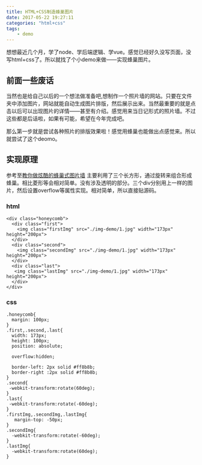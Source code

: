 ```yaml
---
title: HTML+CSS制造蜂巢图片
date: 2017-05-22 19:27:11
categories: "html+css"
tags:
    - demo
---
```

想想最近几个月，学了node、学后端逻辑、学vue。感觉已经好久没写页面，没写html+css了。所以就找了个小demo来做——实现蜂巢图片。
<!-- more -->
## 前面一些废话
当然也是给自己以后的一个想法做准备吧,想制作一个照片墙的网站。只要在文件夹中添加图片，网站就能自动生成图片排版，然后展示出来。当然最重要的就是点击以后可以出现图片的详情——甚至有介绍。感觉用来当日记形式的照片墙。不过这些都是后话啦，如果有可能，希望在今年完成吧。

那么第一步就是尝试各种照片的排版效果啦！感觉用蜂巢也能做出点感觉来。所以就尝试了这个deomo。

## 实现原理
参考至[教你做炫酷的蜂巢式图片墙](http://www.cnblogs.com/ghost-xyx/p/3788438.html)
主要利用了三个长方形，通过旋转来组合形成蜂巢。相比菱形等会相对简单。没有涉及透明的部分。三个div分别用上一样的图片，然后设置overflow等属性实现。相对简单，所以直接贴源码。

### html
```
<div class="honeycomb">
  <div class="first">
    <img class="firstImg" src="./img-demo/1.jpg" width="173px" height="200px">
  </div>
  <div class="second">
    <img class="secondImg" src="./img-demo/1.jpg" width="173px" height="200px">
  </div>
  <div class="last">
   <img class="lastImg" src="./img-demo/1.jpg" width="173px" height="200px">
  </div>
</div>
```
### css
```
.honeycomb{
  margin: 100px;
}
.first,.second,.last{
  width: 173px;
  height: 100px;
  position: absolute;

  overflow:hidden;

  border-left: 2px solid #ff8b8b;
  border-right :2px solid #ff8b8b;
}
.second{
 -webkit-transform:rotate(60deg);
}
.last{
 -webkit-transform:rotate(-60deg);
}
.firstImg,.secondImg,.lastImg{
   margin-top: -50px;
}
.secondImg{
  -webkit-transform:rotate(-60deg);
}
.lastImg{
  -webkit-transform:rotate(60deg);
}
```
